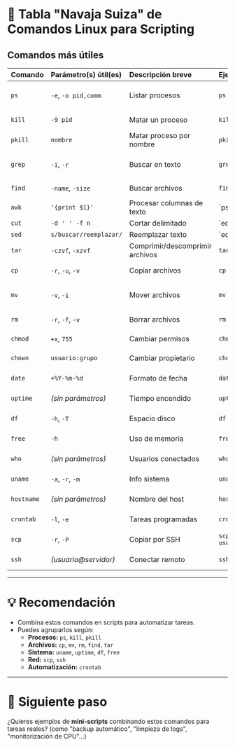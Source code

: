 # 💪 Tabla "Navaja Suiza" de Comandos Linux para Scripting

## Comandos más útiles

| Comando | Parámetro(s) útil(es) | Descripción breve | Ejemplo de comando | Ejemplo de ejecución |
|:--------|:----------------------|:------------------|:-------------------|:---------------------|
| `ps` | `-e`, `-o pid,comm` | Listar procesos | `ps -e -o pid,comm` | Muestra todos los procesos y sus nombres |
| `kill` | `-9 pid` | Matar un proceso | `kill -9 1234` | Mata el proceso con PID 1234 |
| `pkill` | `nombre` | Matar proceso por nombre | `pkill firefox` | Mata todos los procesos `firefox` |
| `grep` | `-i`, `-r` | Buscar en texto | `grep -i error /var/log/syslog` | Busca "error" en syslog sin distinguir mayúsculas/minúsculas |
| `find` | `-name`, `-size` | Buscar archivos | `find /home -name "*.sh"` | Busca scripts `.sh` en `/home` |
| `awk` | `'{print $1}'` | Procesar columnas de texto | `ps -e -o comm= | awk '{print $1}'` | Lista solo los nombres de procesos |
| `cut` | `-d ' ' -f n` | Cortar delimitado | `echo "uno,dos,tres" | cut -d ',' -f 2` | Devuelve `dos` |
| `sed` | `s/buscar/reemplazar/` | Reemplazar texto | `echo "linux rules" | sed 's/linux/unix/'` | Muestra `unix rules` |
| `tar` | `-czvf`, `-xzvf` | Comprimir/descomprimir archivos | `tar -czvf backup.tar.gz carpeta/` | Comprime carpeta a backup.tar.gz |
| `cp` | `-r`, `-u`, `-v` | Copiar archivos | `cp -ru origen/ destino/` | Copia solo archivos nuevos o actualizados |
| `mv` | `-v`, `-i` | Mover archivos | `mv -vi archivo.txt /destino/` | Mueve `archivo.txt` preguntando si sobrescribir |
| `rm` | `-r`, `-f`, `-v` | Borrar archivos | `rm -rf carpeta/` | Borra carpeta sin pedir confirmación |
| `chmod` | `+x`, `755` | Cambiar permisos | `chmod +x script.sh` | Hace ejecutable `script.sh` |
| `chown` | `usuario:grupo` | Cambiar propietario | `chown pepe:users archivo.txt` | Asigna archivo a usuario `pepe` |
| `date` | `+%Y-%m-%d` | Formato de fecha | `date "+%Y-%m-%d %H:%M:%S"` | Imprime la fecha actual formateada |
| `uptime` | *(sin parámetros)* | Tiempo encendido | `uptime` | Dice cuánto lleva encendido el sistema |
| `df` | `-h`, `-T` | Espacio disco | `df -hT` | Muestra espacio libre y tipo de filesystem |
| `free` | `-h` | Uso de memoria | `free -h` | Muestra RAM usada y libre |
| `who` | *(sin parámetros)* | Usuarios conectados | `who` | Muestra quién está conectado |
| `uname` | `-a`, `-r`, `-m` | Info sistema | `uname -a` | Muestra todo sobre el sistema operativo |
| `hostname` | *(sin parámetros)* | Nombre del host | `hostname` | Muestra nombre de la máquina |
| `crontab` | `-l`, `-e` | Tareas programadas | `crontab -l` | Lista las tareas cron del usuario |
| `scp` | `-r`, `-P` | Copiar por SSH | `scp archivo.txt usuario@192.168.1.10:/home/usuario/` | Copia archivo a servidor remoto |
| `ssh` | *(usuario@servidor)* | Conectar remoto | `ssh usuario@192.168.1.10` | Conecta vía terminal al servidor remoto |

---

# 💡 Recomendación
- Combina estos comandos en scripts para automatizar tareas.
- Puedes agruparlos según:
  - **Procesos:** `ps`, `kill`, `pkill`
  - **Archivos:** `cp`, `mv`, `rm`, `find`, `tar`
  - **Sistema:** `uname`, `uptime`, `df`, `free`
  - **Red:** `scp`, `ssh`
  - **Automatización:** `crontab`

---

# 🚀 Siguiente paso
¿Quieres ejemplos de **mini-scripts** combinando estos comandos para tareas reales? (como "backup automático", "limpieza de logs", "monitorización de CPU"...)
